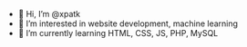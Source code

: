 - 👋 Hi, I’m @xpatk
- 👀 I’m interested in website development, machine learning
- 🌱 I’m currently learning HTML, CSS, JS, PHP, MySQL

<!---
xpatk/xpatk is a ✨ special ✨ repository because its `README.md` (this file) appears on your GitHub profile.
You can click the Preview link to take a look at your changes.
--->
